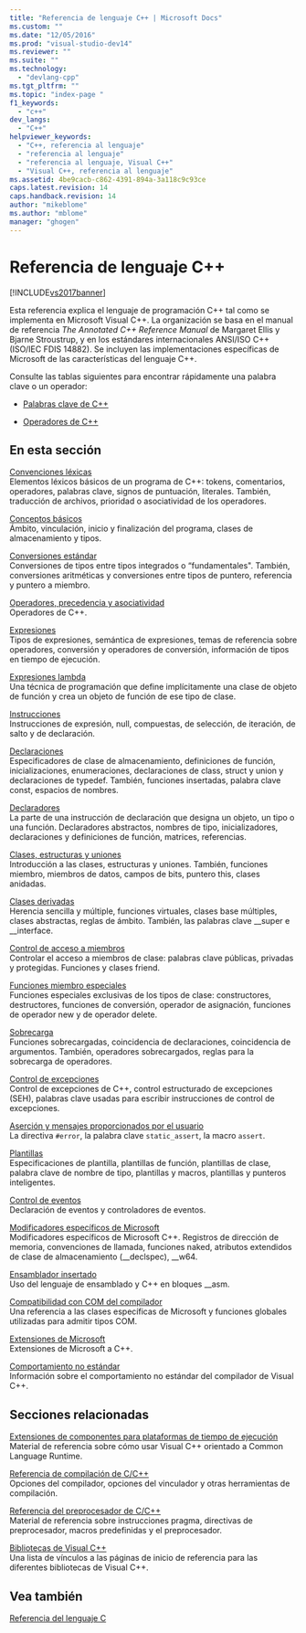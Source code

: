 ```yaml
---
title: "Referencia de lenguaje C++ | Microsoft Docs"
ms.custom: ""
ms.date: "12/05/2016"
ms.prod: "visual-studio-dev14"
ms.reviewer: ""
ms.suite: ""
ms.technology: 
  - "devlang-cpp"
ms.tgt_pltfrm: ""
ms.topic: "index-page "
f1_keywords: 
  - "c++"
dev_langs: 
  - "C++"
helpviewer_keywords: 
  - "C++, referencia al lenguaje"
  - "referencia al lenguaje"
  - "referencia al lenguaje, Visual C++"
  - "Visual C++, referencia al lenguaje"
ms.assetid: 4be9cacb-c862-4391-894a-3a118c9c93ce
caps.latest.revision: 14
caps.handback.revision: 14
author: "mikeblome"
ms.author: "mblome"
manager: "ghogen"
---
```

# Referencia de lenguaje C++
[!INCLUDE[vs2017banner](../assembler/inline/includes/vs2017banner.md)]

Esta referencia explica el lenguaje de programación C\+\+ tal como se implementa en Microsoft Visual C\+\+.  La organización se basa en el manual de referencia *The Annotated C\+\+ Reference Manual* de Margaret Ellis y Bjarne Stroustrup, y en los estándares internacionales ANSI\/ISO C\+\+ \(ISO\/IEC FDIS 14882\).  Se incluyen las implementaciones específicas de Microsoft de las características del lenguaje C\+\+.  
  
 Consulte las tablas siguientes para encontrar rápidamente una palabra clave o un operador:  
  
-   [Palabras clave de C\+\+](../cpp/keywords-cpp.md)  
  
-   [Operadores de C\+\+](../cpp/cpp-built-in-operators-precedence-and-associativity.md)  
  
## En esta sección  
 [Convenciones léxicas](../cpp/lexical-conventions.md)  
 Elementos léxicos básicos de un programa de C\+\+: tokens, comentarios, operadores, palabras clave, signos de puntuación, literales.  También, traducción de archivos, prioridad o asociatividad de los operadores.  
  
 [Conceptos básicos](../cpp/basic-concepts-cpp.md)  
 Ámbito, vinculación, inicio y finalización del programa, clases de almacenamiento y tipos.  
  
 [Conversiones estándar](../cpp/standard-conversions.md)  
 Conversiones de tipos entre tipos integrados o “fundamentales".  También, conversiones aritméticas y conversiones entre tipos de puntero, referencia y puntero a miembro.  
  
 [Operadores, precedencia y asociatividad](../cpp/cpp-built-in-operators-precedence-and-associativity.md)  
 Operadores de C\+\+.  
  
 [Expresiones](../cpp/expressions-cpp.md)  
 Tipos de expresiones, semántica de expresiones, temas de referencia sobre operadores, conversión y operadores de conversión, información de tipos en tiempo de ejecución.  
  
 [Expresiones lambda](../cpp/lambda-expressions-in-cpp.md)  
 Una técnica de programación que define implícitamente una clase de objeto de función y crea un objeto de función de ese tipo de clase.  
  
 [Instrucciones](../cpp/statements-cpp.md)  
 Instrucciones de expresión, null, compuestas, de selección, de iteración, de salto y de declaración.  
  
 [Declaraciones](../misc/declarations.md)  
 Especificadores de clase de almacenamiento, definiciones de función, inicializaciones, enumeraciones, declaraciones de class, struct y union y declaraciones de typedef.  También, funciones insertadas, palabra clave const, espacios de nombres.  
  
 [Declaradores](http://msdn.microsoft.com/es-es/8a7b9b51-92bd-4ac0-b3fe-0c4abe771838)  
 La parte de una instrucción de declaración que designa un objeto, un tipo o una función.  Declaradores abstractos, nombres de tipo, inicializadores, declaraciones y definiciones de función, matrices, referencias.  
  
 [Clases, estructuras y uniones](../cpp/classes-and-structs-cpp.md)  
 Introducción a las clases, estructuras y uniones.  También, funciones miembro, miembros de datos, campos de bits, puntero this, clases anidadas.  
  
 [Clases derivadas](../cpp/inheritance-cpp.md)  
 Herencia sencilla y múltiple, funciones virtuales, clases base múltiples, clases abstractas, reglas de ámbito.  También, las palabras clave \_\_super e \_\_interface.  
  
 [Control de acceso a miembros](../cpp/member-access-control-cpp.md)  
 Controlar el acceso a miembros de clase: palabras clave públicas, privadas y protegidas.  Funciones y clases friend.  
  
 [Funciones miembro especiales](../misc/special-member-functions-cpp.md)  
 Funciones especiales exclusivas de los tipos de clase: constructores, destructores, funciones de conversión, operador de asignación, funciones de operador new y de operador delete.  
  
 [Sobrecarga](../misc/overloading-cpp.md)  
 Funciones sobrecargadas, coincidencia de declaraciones, coincidencia de argumentos.  También, operadores sobrecargados, reglas para la sobrecarga de operadores.  
  
 [Control de excepciones](../cpp/exception-handling-in-visual-cpp.md)  
 Control de excepciones de C\+\+, control estructurado de excepciones \(SEH\), palabras clave usadas para escribir instrucciones de control de excepciones.  
  
 [Aserción y mensajes proporcionados por el usuario](../cpp/assertion-and-user-supplied-messages-cpp.md)  
 La directiva `#error`, la palabra clave `static_assert`, la macro `assert`.  
  
 [Plantillas](../cpp/templates-cpp.md)  
 Especificaciones de plantilla, plantillas de función, plantillas de clase, palabra clave de nombre de tipo, plantillas y  macros, plantillas y punteros inteligentes.  
  
 [Control de eventos](../cpp/event-handling.md)  
 Declaración de eventos y controladores de eventos.  
  
 [Modificadores específicos de Microsoft](../cpp/microsoft-specific-modifiers.md)  
 Modificadores específicos de Microsoft C\+\+.  Registros de dirección de memoria, convenciones de llamada, funciones naked, atributos extendidos de clase de almacenamiento \(\_\_declspec\), \_\_w64.  
  
 [Ensamblador insertado](../assembler/inline/inline-assembler.md)  
 Uso del lenguaje de ensamblado y C\+\+ en bloques \_\_asm.  
  
 [Compatibilidad con COM del compilador](../cpp/compiler-com-support.md)  
 Una referencia a las clases específicas de Microsoft y funciones globales utilizadas para admitir tipos COM.  
  
 [Extensiones de Microsoft](../cpp/microsoft-extensions.md)  
 Extensiones de Microsoft a C\+\+.  
  
 [Comportamiento no estándar](../cpp/nonstandard-behavior.md)  
 Información sobre el comportamiento no estándar del compilador de Visual C\+\+.  
  
## Secciones relacionadas  
 [Extensiones de componentes para plataformas de tiempo de ejecución](../windows/component-extensions-for-runtime-platforms.md)  
 Material de referencia sobre cómo usar Visual C\+\+ orientado a Common Language Runtime.  
  
 [Referencia de compilación de C\/C\+\+](../build/reference/c-cpp-building-reference.md)  
 Opciones del compilador, opciones del vinculador y otras herramientas de compilación.  
  
 [Referencia del preprocesador de C\/C\+\+](../preprocessor/c-cpp-preprocessor-reference.md)  
 Material de referencia sobre instrucciones pragma, directivas de preprocesador, macros predefinidas y el preprocesador.  
  
 [Bibliotecas de Visual C\+\+](http://msdn.microsoft.com/es-es/fec23c40-10c0-4857-9cdc-33a3b99b30ae)  
 Una lista de vínculos a las páginas de inicio de referencia para las diferentes bibliotecas de Visual C\+\+.  
  
## Vea también  
 [Referencia del lenguaje C](../c-language/c-language-reference.md)